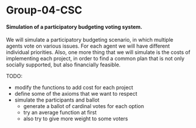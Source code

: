 # Group-04-CSC
#### Simulation of a participatory budgeting voting system.

We will simulate a participatory budgeting scenario, in which multiple agents vote on various issues. For each agent we will have different individual priorities. Also, one more thing that we will simulate is the costs of implementing each project, in order to find a common plan that is not only socially supported, but also financially feasible.

TODO:
* modify the functions to add cost for each project
* define some of the axioms that we want to respect
* simulate the participants and ballot
  * generate a ballot of cardinal votes for each option
  * try an average function at first
  * also try to give more weight to some voters
